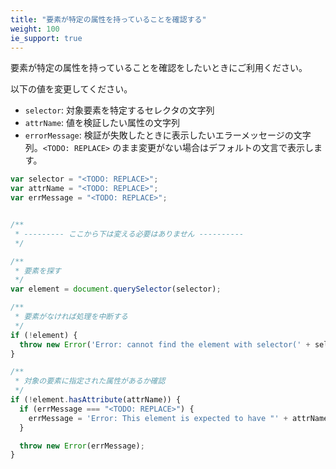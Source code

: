 ```yaml
---
title: "要素が特定の属性を持っていることを確認する"
weight: 100
ie_support: true
---
```


要素が特定の属性を持っていることを確認をしたいときにご利用ください。

以下の値を変更してください。

- `selector`: 対象要素を特定するセレクタの文字列
- `attrName`: 値を検証したい属性の文字列
- `errorMessage`: 検証が失敗したときに表示したいエラーメッセージの文字列。`<TODO: REPLACE>` のまま変更がない場合はデフォルトの文言で表示します。

```js
var selector = "<TODO: REPLACE>";
var attrName = "<TODO: REPLACE>";
var errMessage = "<TODO: REPLACE>";


/**
 * --------- ここから下は変える必要はありません ----------
 */

/**
 * 要素を探す
 */
var element = document.querySelector(selector);

/**
 * 要素がなければ処理を中断する
 */
if (!element) {
  throw new Error('Error: cannot find the element with selector(' + selector + ').');
}

/**
 * 対象の要素に指定された属性があるか確認
 */
if (!element.hasAttribute(attrName)) {
  if (errMessage === "<TODO: REPLACE>") {
    errMessage = 'Error: This element is expected to have "' + attrName + '", but it does not.';
  }

  throw new Error(errMessage);
}

```
